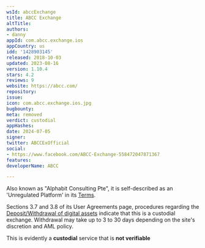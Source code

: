 ```yaml
---
wsId: abccExchange
title: ABCC Exchange
altTitle: 
authors:
- danny
appId: com.abcc.exchange.ios
appCountry: us
idd: '1428903145'
released: 2018-10-03
updated: 2023-08-16
version: 1.10.4
stars: 4.2
reviews: 9
website: https://abcc.com/
repository: 
issue: 
icon: com.abcc.exchange.ios.jpg
bugbounty: 
meta: removed
verdict: custodial
appHashes: 
date: 2024-07-05
signer: 
twitter: ABCCExOfficial
social:
- https://www.facebook.com/ABCC-Exchange-558472047871367
features: 
developerName: ABCC

---
```


Also known as "Alphabit Consulting Pte", it is self-described as an 'Unregulated Platform' in its [Terms](https://abcc.com/en/documents/terms). 

Sections 3.7 and 3.8 of its User Agreements page, procedures regarding the [Deposit/Withdrawal of digital assets](https://abcc.com/en/documents/agreement) indicate that this is a custodial exchange. Withdrawal may take up to 3 to 30 days depending on the site's discretion and AML policy.

This is evidently a **custodial** service that is **not verifiable**

